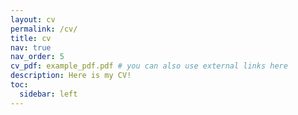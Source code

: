 ```yaml
---
layout: cv
permalink: /cv/
title: cv
nav: true
nav_order: 5
cv_pdf: example_pdf.pdf # you can also use external links here
description: Here is my CV!
toc:
  sidebar: left
---
```

